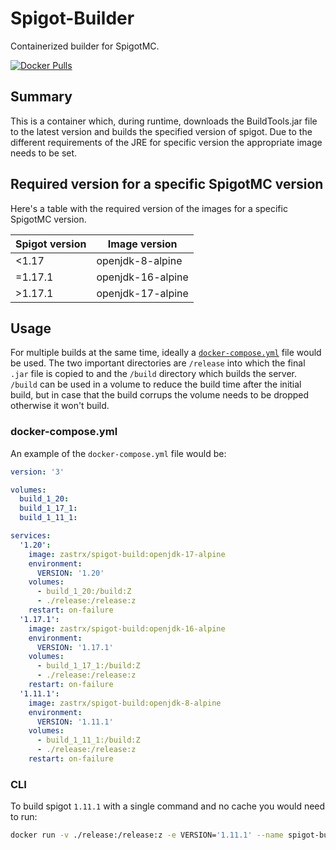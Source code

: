 # Spigot-Builder

Containerized builder for SpigotMC.

[![Docker Pulls](https://img.shields.io/docker/pulls/zastrix/spigot-builder?logo=docker)
](https://hub.docker.com/r/zastrix/spigot-builder)

## Summary

This is a container which, during runtime, downloads the BuildTools.jar file to the latest version and builds the specified version of spigot. Due to the different requirements of the JRE for specific version the appropriate image needs to be set.

## Required version for a specific SpigotMC version

Here's a table with the required version of the images for a specific SpigotMC version. 

|Spigot version|Image version|
|------|------|
|<1.17|openjdk-8-alpine|
|=1.17.1|openjdk-16-alpine|
|>1.17.1|openjdk-17-alpine|

## Usage

For multiple builds at the same time, ideally a [`docker-compose.yml`](./docker-compose-example.yml) file would be used. The two important directories are `/release` into which the final `.jar` file is copied to and the `/build` directory which builds the server. `/build` can be used in a volume to reduce the build time after the initial build, but in case that the build corrups the volume needs to be dropped otherwise it won't build. 

### docker-compose.yml

An example of the `docker-compose.yml` file would be:

```yml
version: '3'

volumes:
  build_1_20:
  build_1_17_1:
  build_1_11_1:

services:
  '1.20':
    image: zastrx/spigot-build:openjdk-17-alpine
    environment:
      VERSION: '1.20'
    volumes:
      - build_1_20:/build:Z
      - ./release:/release:z
    restart: on-failure
  '1.17.1':
    image: zastrx/spigot-build:openjdk-16-alpine
    environment:
      VERSION: '1.17.1'
    volumes:
      - build_1_17_1:/build:Z
      - ./release:/release:z
    restart: on-failure
  '1.11.1':
    image: zastrx/spigot-build:openjdk-8-alpine
    environment:
      VERSION: '1.11.1'
    volumes:
      - build_1_11_1:/build:Z
      - ./release:/release:z
    restart: on-failure
```

### CLI

To build spigot `1.11.1` with a single command and no cache you would need to run:

```bash
docker run -v ./release:/release:z -e VERSION='1.11.1' --name spigot-builder-1.11.1 zastrix/spigot-builder:openjdk-8-alpine
```